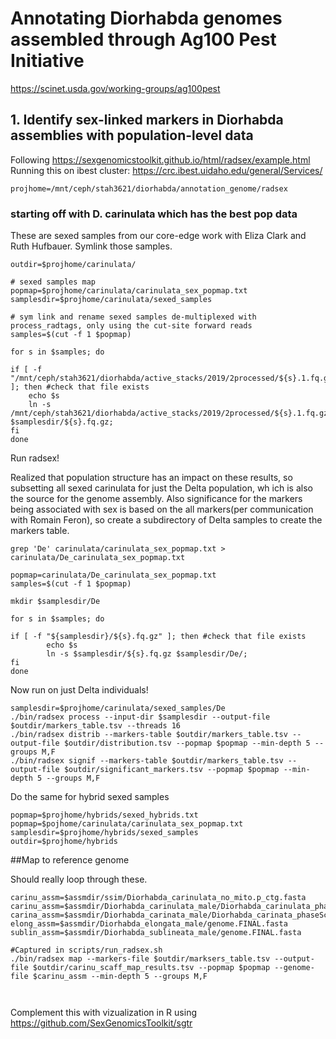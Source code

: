 # Annotating Diorhabda genomes assembled through Ag100 Pest Initiative 
https://scinet.usda.gov/working-groups/ag100pest

## 1. Identify sex-linked markers in Diorhabda assemblies with population-level data
Following https://sexgenomicstoolkit.github.io/html/radsex/example.html
Running this on ibest cluster: https://crc.ibest.uidaho.edu/general/Services/ 

```
projhome=/mnt/ceph/stah3621/diorhabda/annotation_genome/radsex

```

### starting off with D. carinulata which has the best pop data
These are sexed samples from our core-edge work with Eliza Clark and Ruth Hufbauer. Symlink those samples. 

```
outdir=$projhome/carinulata/

# sexed samples map
popmap=$projhome/carinulata/carinulata_sex_popmap.txt
samplesdir=$projhome/carinulata/sexed_samples

# sym link and rename sexed samples de-multiplexed with process_radtags, only using the cut-site forward reads
samples=$(cut -f 1 $popmap)

for s in $samples; do

if [ -f "/mnt/ceph/stah3621/diorhabda/active_stacks/2019/2processed/${s}.1.fq.gz" ]; then #check that file exists 
	echo $s 
	ln -s /mnt/ceph/stah3621/diorhabda/active_stacks/2019/2processed/${s}.1.fq.gz $samplesdir/${s}.fq.gz;  
fi
done
```

Run radsex!

Realized that population structure has an impact on these results, so subsetting all sexed carinulata for just the Delta population, wh
ich is also the source for the genome assembly. Also significance for the markers being associated with sex is based on the all markers(per communication with Romain Feron), so create a subdirectory of Delta samples to create the markers table. 

```
grep 'De' carinulata/carinulata_sex_popmap.txt >  carinulata/De_carinulata_sex_popmap.txt

popmap=carinulata/De_carinulata_sex_popmap.txt
samples=$(cut -f 1 $popmap)

mkdir $samplesdir/De

for s in $samples; do

if [ -f "${samplesdir}/${s}.fq.gz" ]; then #check that file exists
        echo $s
        ln -s $samplesdir/${s}.fq.gz $samplesdir/De/;
fi
done
```

Now run on just Delta individuals!
```
samplesdir=$projhome/carinulata/sexed_samples/De
./bin/radsex process --input-dir $samplesdir --output-file $outdir/markers_table.tsv --threads 16
./bin/radsex distrib --markers-table $outdir/markers_table.tsv --output-file $outdir/distribution.tsv --popmap $popmap --min-depth 5 --groups M,F
./bin/radsex signif --markers-table $outdir/markers_table.tsv --output-file $outdir/significant_markers.tsv --popmap $popmap --min-depth 5 --groups M,F

```

Do the same for hybrid sexed samples

```
popmap=$projhome/hybrids/sexed_hybrids.txt
popmap=$pojhome/carinulata/carinulata_sex_popmap.txt
samplesdir=$projhome/hybrids/sexed_samples
outdir=$projhome/hybrids

```

##Map to reference genome

Should really loop through these. 
```
carinu_assm=$assmdir/ssim/Diorhabda_carinulata_no_mito.p_ctg.fasta  
carinu_assm=$assmdir/Diorhabda_carinulata_male/Diorhabda_carinulata_phaseScaffolds.fasta
carina_assm=$assmdir/Diorhabda_carinata_male/Diorhabda_carinata_phaseScaffolds.fasta
elong_assm=$assmdir/Diorhabda_elongata_male/genome.FINAL.fasta
sublin_assm=$assmdir/Diorhabda_sublineata_male/genome.FINAL.fasta

#Captured in scripts/run_radsex.sh
./bin/radsex map --markers-file $outdir/marksers_table.tsv --output-file $outdir/carinu_scaff_map_results.tsv --popmap $popmap --genome-file $carinu_assm --min-depth 5 --groups M,F



```

Complement this with vizualization in R using https://github.com/SexGenomicsToolkit/sgtr  






